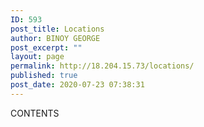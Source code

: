```yaml
---
ID: 593
post_title: Locations
author: BINOY GEORGE
post_excerpt: ""
layout: page
permalink: http://18.204.15.73/locations/
published: true
post_date: 2020-07-23 07:38:31
---
```

CONTENTS
